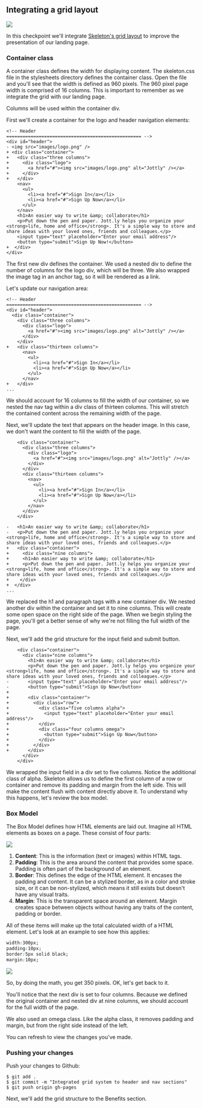 ## Integrating a grid layout

![](http://cl.ly/WGOc/07-header-skeleton.png)

In this checkpoint we'll integrate [Skeleton's grid layout]((http://www.getskeleton.com/#grid)) to improve the presentation of our landing page.

### Container class

A container class defines the width for displaying content. The skeleton.css file in the stylesheets directory defines the container class. Open the file and you'll see that the width is defined as 960 pixels. The 960 pixel page width is comprised of 16 columns. This is important to remember as we integrate the grid with our landing page.

Columns will be used within the container div.

First we'll create a container for the logo and header navigation elements:

```html(index.html)
<!-- Header
================================================== -->
<div id="header">
- <img src="images/logo.png" />
+ <div class="container">
+   <div class="three columns">
+     <div class="logo">
+       <a href="#"><img src="images/logo.png" alt="Jottly" /></a>
+     </div>
+   </div>
    <nav>
      <ul>
        <li><a href="#">Sign In</a></li>
        <li><a href="#">Sign Up Now</a></li>
      </ul>
    </nav>
    <h1>An easier way to write &amp; collaborate</h1>
    <p>Put down the pen and paper. Jott.ly helps you organize your <strong>life, home and office</strong>. It's a simple way to store and share ideas with your loved ones, friends and colleagues.</p>
    <input type="text" placeholder="Enter your email address"/>
    <button type="submit">Sign Up Now!</button>
+  </div>
</div>
```

The first new div defines the container. We used a nested div to define the number of columns for the logo div, which will be three. We also wrapped the image tag in an anchor tag, so it will be rendered as a link.

Let's update our navigation area:

```html(index.html)
<!-- Header
================================================== -->
<div id="header">
  <div class="container">
    <div class="three columns">
      <div class="logo">
        <a href="#"><img src="images/logo.png" alt="Jottly" /></a>
      </div>
    </div>
+   <div class="thirteen columns">
      <nav>
        <ul>
          <li><a href="#">Sign In</a></li>
          <li><a href="#">Sign Up Now</a></li>
        </ul>
      </nav>
+   </div>
...
```

We should account for 16 columns to fill the width of our container, so we nested the nav tag within a div class of thirteen columns. This will stretch the contained content across the remaining width of the page.

Next, we'll update the text that appears on the header image. In this case, we don't want the content to fill the width of the page.

```html(index.html)
    <div class="container">
      <div class="three columns">
        <div class="logo">
          <a href="#"><img src="images/logo.png" alt="Jottly" /></a>
        </div>
      </div>
      <div class="thirteen columns">
        <nav>
          <ul>
            <li><a href="#">Sign In</a></li>
            <li><a href="#">Sign Up Now</a></li>
          </ul>
        </nav>
      </div>
    </div>

-   <h1>An easier way to write &amp; collaborate</h1>
-   <p>Put down the pen and paper. Jott.ly helps you organize your <strong>life, home and office</strong>. It's a simple way to store and share ideas with your loved ones, friends and colleagues.</p>
+   <div class="container">
+     <div class="nine columns">
+     <h1>An easier way to write &amp; collaborate</h1>
+     <p>Put down the pen and paper. Jott.ly helps you organize your <strong>life, home and office</strong>. It's a simple way to store and share ideas with your loved ones, friends and colleagues.</p>
+    </div>
+  </div>
...
```

We replaced the h1 and paragraph tags with a new container div. We nested another div within the container and set it to nine columns. This will create some open space on the right side of the page. When we begin styling the page, you'll get a better sense of why we're not filling the full width of the page.

Next, we'll add the grid structure for the input field and submit button.

```html(index.html)
    <div class="container">
      <div class="nine columns">
        <h1>An easier way to write &amp; collaborate</h1>
        <p>Put down the pen and paper. Jott.ly helps you organize your <strong>life, home and office</strong>. It's a simple way to store and share ideas with your loved ones, friends and colleagues.</p>
-       <input type="text" placeholder="Enter your email address"/>
-       <button type="submit">Sign Up Now</button>
+
+       <div class="container">
+         <div class="row">
+           <div class="five columns alpha">
+             <input type="text" placeholder="Enter your email address"/>
+           </div>
+           <div class="four columns omega">
+             <button type="submit">Sign Up Now</button>
+           </div>
+         </div>
+       </div>
      </div>
    </div>
```

We wrapped the input field in a div set to five columns. Notice the additional class of alpha. Skeleton allows us to define the first column of a row or container and remove its padding and margin from the left side. This will make the content flush with content directly above it. To understand why this happens, let's review the box model.

### Box Model
The Box Model defines how HTML elements are laid out. Imagine all HTML elements as boxes on a page. These consist of four parts:

![](https://bloc-global-assets.s3.amazonaws.com/images-design/jottly/css/css-boxmodel.png)

1. **Content**: This is the information (text or images) within HTML tags.
2. **Padding**: This is the area around the content that provides some space. Padding is often part of the background of an element.
3. **Border**: This defines the edge of the HTML element. It encases the padding and content. It can be a stylized border, as in a color and stroke size, or it can be non-stylized, which means it still exists but doesn't have any visual traits.
4. **Margin**: This is the transparent space around an element. Margin creates space between objects without having any traits of the content, padding or border.

All of these items will make up the total calculated width of a HTML element. Let's look at an example to see how this applies:

```CSS
width:300px;
padding:10px;
border:5px solid black;
margin:10px;
```

![](https://bloc-global-assets.s3.amazonaws.com/images-design/jottly/css/css-boxmodel-math.png)

So, by doing the math, you get 350 pixels. OK, let's get back to it.

You'll notice that the next div is set to four columns. Because we defined the original container and nested div at nine columns, we should account for the full width of the page.

We also used an omega class. Like the alpha class, it removes padding and margin, but from the right side instead of the left.

You can refresh to view the changes you've made.

### Pushing your changes

Push your changes to Github:

```bash(Terminal)
$ git add .
$ git commit -m "Integrated grid system to header and nav sections"
$ git push origin gh-pages
```

Next, we'll add the grid structure to the Benefits section.
